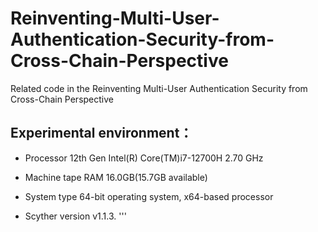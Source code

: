 # Reinventing-Multi-User-Authentication-Security-from-Cross-Chain-Perspective


Related code in the Reinventing Multi-User Authentication Security from Cross-Chain Perspective

## Experimental environment：

- Processor  12th Gen Intel(R) Core(TM)i7-12700H 2.70 GHz 

- Machine tape RAM  16.0GB(15.7GB available)

- System type  64-bit operating system, x64-based processor

- Scyther version v1.1.3. '''

